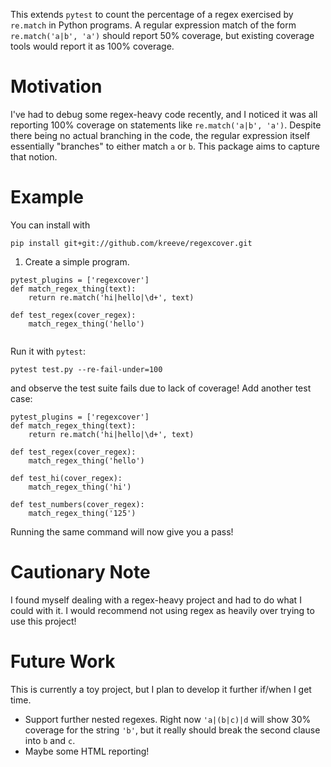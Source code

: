 This extends `pytest` to count the percentage of a regex exercised by `re.match` in Python programs. A regular expression match of the form `re.match('a|b', 'a')` should report 50% coverage, but existing coverage tools would report it as 100% coverage.

# Motivation

I've had to debug some regex-heavy code recently, and I noticed it was all reporting 100% coverage on statements like `re.match('a|b', 'a')`. Despite there being no actual branching in the code, the regular expression itself essentially "branches" to either match `a` or `b`. This package aims to capture that notion.

# Example

You can install with

```
pip install git+git://github.com/kreeve/regexcover.git
```

1. Create a simple program.


```
pytest_plugins = ['regexcover']
def match_regex_thing(text):
    return re.match('hi|hello|\d+', text)

def test_regex(cover_regex):
    match_regex_thing('hello')


```

Run it with `pytest`:

```
pytest test.py --re-fail-under=100
```

and observe the test suite fails due to lack of coverage! Add another test case:



```
pytest_plugins = ['regexcover']
def match_regex_thing(text):
    return re.match('hi|hello|\d+', text)

def test_regex(cover_regex):
    match_regex_thing('hello')

def test_hi(cover_regex):
    match_regex_thing('hi')

def test_numbers(cover_regex):
    match_regex_thing('125')
```

Running the same command will now give you a pass!

# Cautionary Note
I found myself dealing with a regex-heavy project and had to do what I could with it. I would recommend not using regex as heavily over trying to use this project!

# Future Work
This is currently a toy project, but I plan to develop it further if/when I get time.

- Support further nested regexes. Right now `'a|(b|c)|d` will show 30% coverage for the string `'b'`, but it really should break the second clause into `b` and `c`.
- Maybe some HTML reporting!
